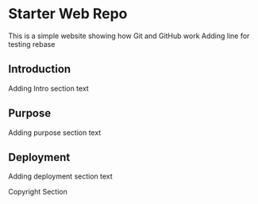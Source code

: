 # Starter Web Repo

This is a simple website showing how Git and GitHub work
Adding line for testing rebase
## Introduction

Adding Intro section text

## Purpose

Adding purpose section text

## Deployment

Adding deployment section text

Copyright Section